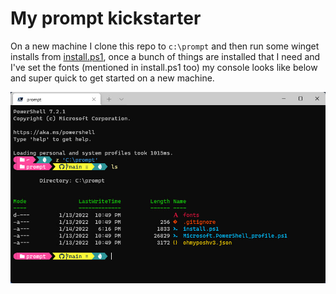 # My prompt kickstarter 

On a new machine I clone this repo to `c:\prompt` and then run some winget installs from [install.ps1](install.ps1), once a bunch of things are installed that I need and I've set the fonts (mentioned in install.ps1 too) my console looks like below and super quick to get started on a new machine.

![](images/2022-03-01_20-48-57.jpg)
